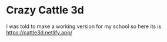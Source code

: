 # Crazy Cattle 3d
I was told to make a working version for my school so here its is
https://cattle3d.netlify.app/
